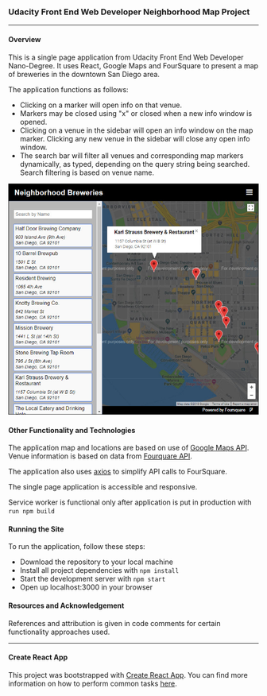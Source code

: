 ### Udacity Front End Web Developer Neighborhood Map Project
---

#### Overview

This is a single page application from Udacity Front End Web Developer Nano-Degree. It uses React, Google Maps and FourSquare to present a map of breweries in the downtown San Diego area.

The application functions as follows:

* Clicking on a marker will open info on that venue.
* Markers may be closed using "x" or closed when a new info window is opened.
* Clicking on a venue in the sidebar will open an info window on the map marker. Clicking any new venue in the sidebar will close any open info window.
* The search bar will filter all venues and corresponding map markers dynamically, as typed, depending on the query string being searched. Search filtering is based on venue name.

<img width="750px" alt="Neighborhood Map" src="/img/map-application.jpg">

#### Other Functionality and Technologies

The application map and locations are based on use of [Google Maps API](https://developers.google.com/maps/documentation/). Venue information is based on data from [Fourquare API](https://developer.foursquare.com/).

The application also uses [axios](https://www.npmjs.com/package/axios) to simplify API calls to FourSquare.

The single page application is accessible and responsive.

Service worker is functional only after application is put in production with `run npm build`

#### Running the Site

To run the application, follow these steps:

* Download the repository to your local machine
* Install all project dependencies with `npm install`
* Start the development server with `npm start`
* Open up localhost:3000 in your browser

#### Resources and Acknowledgement

References and attribution is given in code comments for certain functionality approaches used.

***

#### Create React App

This project was bootstrapped with [Create React App](https://github.com/facebookincubator/create-react-app). You can find more information on how to perform common tasks [here](https://github.com/facebookincubator/create-react-app/blob/master/packages/react-scripts/template/README.md).